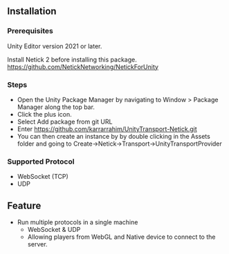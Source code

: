 ## Installation

### Prerequisites

Unity Editor version 2021 or later.

Install Netick 2 before installing this package.
https://github.com/NetickNetworking/NetickForUnity

### Steps

- Open the Unity Package Manager by navigating to Window > Package Manager along the top bar.
- Click the plus icon.
- Select Add package from git URL
- Enter https://github.com/karrarrahim/UnityTransport-Netick.git
- You can then create an instance by by double clicking in the Assets folder and going to Create->Netick->Transport->UnityTransportProvider

### Supported Protocol
- WebSocket (TCP)
- UDP

## Feature
- Run multiple protocols in a single machine
  - WebSocket & UDP
  - Allowing players from WebGL and Native device to connect to the server.
